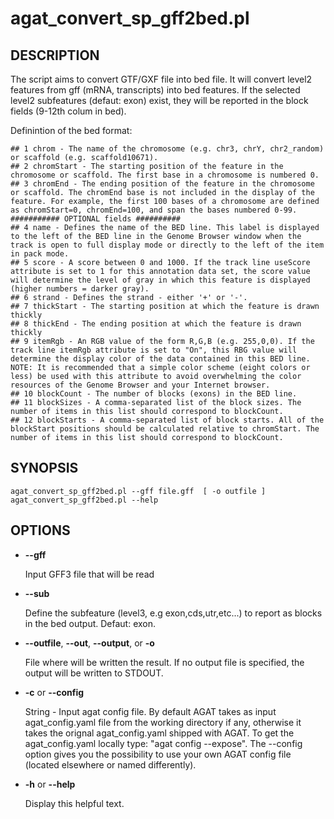 # agat\_convert\_sp\_gff2bed.pl

## DESCRIPTION

The script aims to convert GTF/GXF file into bed file.
It will convert level2 features from gff (mRNA, transcripts) into bed features.
If  the selected level2 subfeatures (defaut: exon) exist, they will be reported
in the block fields (9-12th colum in bed).

Definintion of the bed format: 
```
## 1 chrom - The name of the chromosome (e.g. chr3, chrY, chr2_random) or scaffold (e.g. scaffold10671).  
## 2 chromStart - The starting position of the feature in the chromosome or scaffold. The first base in a chromosome is numbered 0.  
## 3 chromEnd - The ending position of the feature in the chromosome or scaffold. The chromEnd base is not included in the display of the feature. For example, the first 100 bases of a chromosome are defined as chromStart=0, chromEnd=100, and span the bases numbered 0-99.  
########### OPTIONAL fields ##########  
## 4 name - Defines the name of the BED line. This label is displayed to the left of the BED line in the Genome Browser window when the track is open to full display mode or directly to the left of the item in pack mode.  
## 5 score - A score between 0 and 1000. If the track line useScore attribute is set to 1 for this annotation data set, the score value will determine the level of gray in which this feature is displayed (higher numbers = darker gray).  
## 6 strand - Defines the strand - either '+' or '-'.  
## 7 thickStart - The starting position at which the feature is drawn thickly  
## 8 thickEnd - The ending position at which the feature is drawn thickly  
## 9 itemRgb - An RGB value of the form R,G,B (e.g. 255,0,0). If the track line itemRgb attribute is set to "On", this RBG value will determine the display color of the data contained in this BED line. NOTE: It is recommended that a simple color scheme (eight colors or less) be used with this attribute to avoid overwhelming the color resources of the Genome Browser and your Internet browser.  
## 10 blockCount - The number of blocks (exons) in the BED line.  
## 11 blockSizes - A comma-separated list of the block sizes. The number of items in this list should correspond to blockCount.  
## 12 blockStarts - A comma-separated list of block starts. All of the blockStart positions should be calculated relative to chromStart. The number of items in this list should correspond to blockCount.  
```

## SYNOPSIS

```
agat_convert_sp_gff2bed.pl --gff file.gff  [ -o outfile ]
agat_convert_sp_gff2bed.pl --help
```

## OPTIONS

- **--gff**

    Input GFF3 file that will be read

- **--sub**

    Define the subfeature (level3, e.g exon,cds,utr,etc...) to report as blocks in the bed output.
    Defaut: exon.

- **--outfile**, **--out**, **--output**, or **-o**

    File where will be written the result. If no output file is specified, the output will be written to STDOUT.

- **-c** or **--config**

    String - Input agat config file. By default AGAT takes as input agat_config.yaml file from the working directory if any,
    otherwise it takes the orignal agat_config.yaml shipped with AGAT. To get the agat_config.yaml locally type: "agat config --expose".
    The --config option gives you the possibility to use your own AGAT config file (located elsewhere or named differently).

- **-h** or **--help**

    Display this helpful text.


